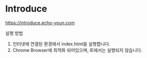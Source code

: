 # Introduce  
https://introduce.echo-youn.com

실행 방법 
1. 인터넷에 연결된 환경에서 index.html을 실행합니다.
2. Chrome Browser에 최적화 되어있으며, IE에서는 실행되지 않습니다.
